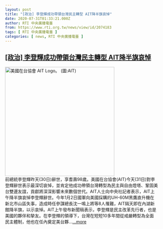 ```yaml
---
layout: post
title: "[政治] 李登輝成功帶領台灣民主轉型 AIT降半旗哀悼"
date: 2020-07-31T01:33:21.000Z
author: RTI 中央廣播電臺
from: https://www.rti.org.tw/news/view/id/2074183
tags: [ RTI 中央廣播電臺 ]
categories: [ news, RTI 中央廣播電臺 ]
---
```

<!--1596159201000-->
[[政治] 李登輝成功帶領台灣民主轉型 AIT降半旗哀悼](https://www.rti.org.tw/news/view/id/2074183)
------

<div>
<img src="https://static.rti.org.tw/assets/thumbnails/2020/07/31/33d525d394a3dc805c50c705c9ead365.png" width="360" alt="美國在台協會 AIT Logo。 (圖:AIT)" title="美國在台協會 AIT Logo。 (圖:AIT)"><br>前總統李登輝昨天(30日)辭世，享耆壽98歲。美國在台協會(AIT)今天(31日)對李登輝辭世表示最深切哀悼，並肯定他成功帶領台灣轉型為民主與自由燈塔、鞏固美台雙邊友誼，貢獻將深深影響未來數個世代。AIT人士向中央社記者表示，AIT上午降半旗哀悼李登輝辭世。今年1月2日國軍向美國採購的UH-60M黑鷹直升機在新北市山區失事，造成時任參謀總長沈一鳴上將等8人罹難，AIT隔天即在內湖新館降半旗，以示哀悼。AIT上午發布新聞稿表示，李登輝是民主改革先行者，也是美國的夥伴和摯友。在李登輝的領導下，台灣在短短10多年間從戒嚴轉型為全面民主體制，他也在任內奠定美台夥...<a target="_blank" href="https://www.rti.org.tw/news/view/id/2074183">...more</a>
</div>
